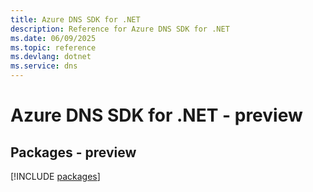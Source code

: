 ```yaml
---
title: Azure DNS SDK for .NET
description: Reference for Azure DNS SDK for .NET
ms.date: 06/09/2025
ms.topic: reference
ms.devlang: dotnet
ms.service: dns
---
```

# Azure DNS SDK for .NET - preview
## Packages - preview
[!INCLUDE [packages](dns-index.md)]